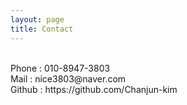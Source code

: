 ```yaml
---
layout: page
title: Contact
---
```


<br/>
Phone : 010-8947-3803
<br/>
Mail : nice3803@naver.com
<br/>
Github : https://github.com/Chanjun-kim
<br/>